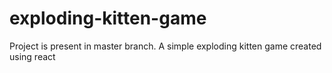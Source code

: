 # exploding-kitten-game
Project is present in master branch.
A simple exploding kitten game created using react
